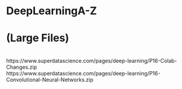 # DeepLearningA-Z 
<h1>(Large Files) </h1> <br>
https://www.superdatascience.com/pages/deep-learning/P16-Colab-Changes.zip <br>
https://www.superdatascience.com/pages/deep-learning/P16-Convolutional-Neural-Networks.zip
